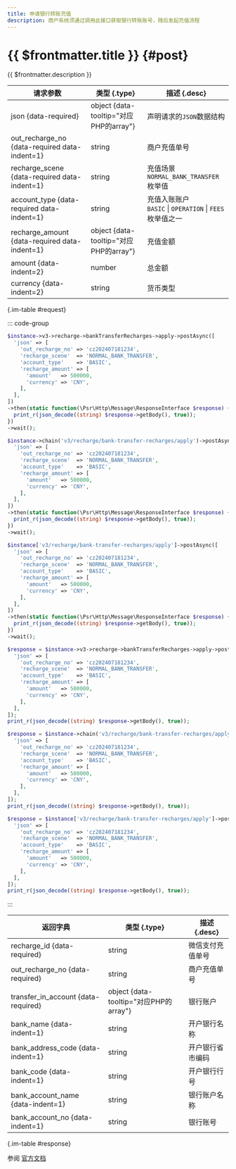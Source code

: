 ```yaml
---
title: 申请银行转账充值
description: 商户系统须通过调用此接口获取银行转账账号，随后发起充值流程
---
```


# {{ $frontmatter.title }} {#post}

{{ $frontmatter.description }}

| 请求参数 | 类型 {.type} | 描述 {.desc}
| --- | --- | ---
| json {data-required} | object {data-tooltip="对应PHP的array"} | 声明请求的`JSON`数据结构
| out_recharge_no {data-required data-indent=1} | string | 商户充值单号
| recharge_scene {data-required data-indent=1} | string | 充值场景<br/>`NORMAL_BANK_TRANSFER` 枚举值
| account_type {data-required data-indent=1} | string | 充值入账账户<br/>`BASIC` \| `OPERATION` \| `FEES` 枚举值之一
| recharge_amount {data-required data-indent=1} | object {data-tooltip="对应PHP的array"} | 充值金额
| amount {data-indent=2} | number | 总金额
| currency {data-indent=2} | string | 货币类型

{.im-table #request}

::: code-group

```php [异步纯链式]
$instance->v3->recharge->bankTransferRecharges->apply->postAsync([
  'json' => [
    'out_recharge_no' => 'cz202407181234',
    'recharge_scene'  => 'NORMAL_BANK_TRANSFER',
    'account_type'    => 'BASIC',
    'recharge_amount' => [
      'amount'   => 500000,
      'currency' => 'CNY',
    ],
  ],
])
->then(static function(\Psr\Http\Message\ResponseInterface $response) {
  print_r(json_decode((string) $response->getBody(), true));
})
->wait();
```

```php [异步声明式]
$instance->chain('v3/recharge/bank-transfer-recharges/apply')->postAsync([
  'json' => [
    'out_recharge_no' => 'cz202407181234',
    'recharge_scene'  => 'NORMAL_BANK_TRANSFER',
    'account_type'    => 'BASIC',
    'recharge_amount' => [
      'amount'   => 500000,
      'currency' => 'CNY',
    ],
  ],
])
->then(static function(\Psr\Http\Message\ResponseInterface $response) {
  print_r(json_decode((string) $response->getBody(), true));
})
->wait();
```

```php [异步属性式]
$instance['v3/recharge/bank-transfer-recharges/apply']->postAsync([
  'json' => [
    'out_recharge_no' => 'cz202407181234',
    'recharge_scene'  => 'NORMAL_BANK_TRANSFER',
    'account_type'    => 'BASIC',
    'recharge_amount' => [
      'amount'   => 500000,
      'currency' => 'CNY',
    ],
  ],
])
->then(static function(\Psr\Http\Message\ResponseInterface $response) {
  print_r(json_decode((string) $response->getBody(), true));
})
->wait();
```

```php [同步纯链式]
$response = $instance->v3->recharge->bankTransferRecharges->apply->post([
  'json' => [
    'out_recharge_no' => 'cz202407181234',
    'recharge_scene'  => 'NORMAL_BANK_TRANSFER',
    'account_type'    => 'BASIC',
    'recharge_amount' => [
      'amount'   => 500000,
      'currency' => 'CNY',
    ],
  ],
]);
print_r(json_decode((string) $response->getBody(), true));
```

```php [同步声明式]
$response = $instance->chain('v3/recharge/bank-transfer-recharges/apply')->post([
  'json' => [
    'out_recharge_no' => 'cz202407181234',
    'recharge_scene'  => 'NORMAL_BANK_TRANSFER',
    'account_type'    => 'BASIC',
    'recharge_amount' => [
      'amount'   => 500000,
      'currency' => 'CNY',
    ],
  ],
]);
print_r(json_decode((string) $response->getBody(), true));
```

```php [同步属性式]
$response = $instance['v3/recharge/bank-transfer-recharges/apply']->post([
  'json' => [
    'out_recharge_no' => 'cz202407181234',
    'recharge_scene'  => 'NORMAL_BANK_TRANSFER',
    'account_type'    => 'BASIC',
    'recharge_amount' => [
      'amount'   => 500000,
      'currency' => 'CNY',
    ],
  ],
]);
print_r(json_decode((string) $response->getBody(), true));
```

:::

| 返回字典 | 类型 {.type} | 描述 {.desc}
| --- | --- | ---
| recharge_id {data-required} | string | 微信支付充值单号
| out_recharge_no {data-required} | string | 商户充值单号
| transfer_in_account {data-required} | object {data-tooltip="对应PHP的array"} | 银行账户
| bank_name {data-indent=1} | string | 开户银行名称
| bank_address_code {data-indent=1} | string | 开户银行省市编码
| bank_code {data-indent=1} | string | 开户银行行号
| bank_account_name {data-indent=1} | string | 银行账户名称
| bank_account_no {data-indent=1} | string | 银行账号

{.im-table #response}

参阅 [官方文档](https://pay.weixin.qq.com/docs/merchant/apis/mch-recharge/bank-recharge/bank-transfer-recharge-apply.html)
